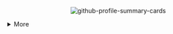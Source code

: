 <p align="center"> 
  <img alt="github-profile-summary-cards" align="center"src="http://github-profile-summary-cards.vercel.app/api/cards/profile-details?username=hrhrkeee&theme=transparent" />
</p>

<details>
<summary>More</summary>

<p align="center"> 
  <img alt="github-profile-summary-cards" align="center"src="http://github-profile-summary-cards.vercel.app/api/cards/repos-per-language?username=hrhrkeee&theme=transparent" />
  <img alt="github-profile-summary-cards" align="center"src="http://github-profile-summary-cards.vercel.app/api/cards/most-commit-language?username=hrhrkeee&theme=transparent" />
</p>
<p align="center"> 
  <img alt="github-profile-summary-cards" align="center"src="http://github-profile-summary-cards.vercel.app/api/cards/stats?username=hrhrkeee&theme=transparent" />
  <img alt="github-profile-summary-cards" align="center"src="http://github-profile-summary-cards.vercel.app/api/cards/productive-time?username=hrhrkeee&theme=transparent&utcOffset=9" />
</p>

</details>


